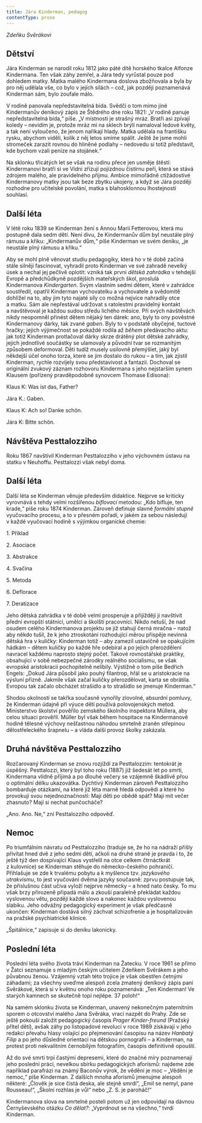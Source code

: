 ```yaml
---
title: Jára Kinderman, pedagog
contentType: prose
---
```


<section>

<div class="centered">

_Zdeňku Svěrákovi_

</div>

## Dětství

Jára Kinderman se narodil roku 1812 jako páté dítě horského tkalce Alfonze Kindermana. Ten však záhy zemřel, a Jára tedy vyrůstal pouze pod dohledem matky. Matka malého Kindermana doslova zbožňovala a byla by pro něj udělala vše, co bylo v jejích silách – což, jak později poznamenává Kinderman sám, bylo zoufale málo.

V rodině panovala nepředstavitelná bída. Svědčí o tom mimo jiné Kindermanův deníkový zápis ze Štědrého dne roku 1821: „V rodině panuje nepředstavitelná bída,“ píše. „V místnosti je strašný mráz. Bratři asi zpívají koledy – nevidím je, protože mráz mi na sklech brýlí namaloval ledové květy, a tak není vyloučeno, že jenom naříkají hlady. Matka udělala na františku rysku, abychom viděli, kolik z něj letos smíme spálit. Ještě že jsme mohli stromeček zarazit rovnou do hliněné podlahy – nedovedu si totiž představit, kde bychom vzali peníze na stojánek.“

Na sklonku třicátých let se však na rodinu přece jen usměje štěstí: Kindermanovi bratři si ve Vídni zřizují pojízdnou čistírnu peří, která se stává zdrojem malého, ale pravidelného příjmu. Ambice mimořádně ctižádostivé Kindermanovy matky jsou tak beze zbytku ukojeny, a když se Jára později rozhodne pro učitelské povolání, matka s blahosklonnou lhostejností souhlasí.

## Další léta

V létě roku 1839 se Kinderman žení s Annou Marií Fetterovou, která mu postupně dala sedm dětí. Není divu, že Kindermanův dům byl neustále plný rámusu a křiku: „Kindermanův dům,“ píše Kinderman ve svém deníku, „je neustále plný rámusu a křiku.“

Aby se mohl plně věnovat studiu pedagogiky, která ho v té době začíná stále silněji fascinovat, vyhradil proto Kinderman ve své zahradě nevelký úsek a nechal jej pečlivě oplotit: vzniká tak první _dětská zahrádka_ v tehdejší Evropě a předchůdkyně pozdějších mateřských škol, proslulá Kindermanova _Kindergarten_. Svým vlastním sedmi dětem, které v zahrádce soustředil, opatřil Kinderman vychovatelku a vychovatele a svědomitě dohlížel na to, aby jim tyto najaté síly co možná nejvíce nahradily otce a matku. Sám ale nepřestával udržovat s ratolestmi pravidelný kontakt a navštěvoval je každou sudou středu lichého měsíce. Při svých návštěvách nikdy neopomněl přinést dětem nějaký ten dárek: ano, byly to ony pověstné Kindermanovy dárky, tak zvané _gaben_. Byly to v podstatě obyčejné, tuctové hračky; jejich výjimečnost se pokaždé rodila až _během_ předávacího aktu: jak totiž Kinderman protlačoval dárky skrze drátěný plot dětské zahrádky, jejich jednotlivé součástky se ulamovaly a původní tvar se rozmanitým způsobem deformoval. Děti tudíž musely usilovně přemýšlet, jaký byl někdejší účel onoho torza, které se jim dostalo do rukou – a tím, jak zjistil Kinderman, rychle rozvíjely svou představivost a fantazii. Dochoval se originální zvukový záznam rozhovoru Kindermana s jeho nejstarším synem Klausem (pořízený pravděpodobně synovcem Thomase Edisona):

Klaus K: Was ist das, Father?

Jára K.: Gaben.

Klaus K: Ach so! Danke schön.

Jára K: Bitte schön.

## Návštěva Pesttalozziho

Roku 1867 navštívil Kinderman Pesttalozziho v jeho výchovném ústavu na statku v Neuhoffu. Pesttalozzi však nebyl doma.

## Další léta

Další léta se Kinderman věnuje především didaktice. Nejprve se kriticky vyrovnává s tehdy velmi rozšířenou _biflovací_ metodou: „Kdo bifluje, ten krade,“ píše roku 1874 Kinderman. Zároveň definuje slavné _formální stupně_ vyučovacího procesu, a to v přesném pořadí, v jakém za sebou následují v každé vyučovací hodině s výjimkou organické chemie:

1\. Příklad

2\. Asociace

3\. Abstrakce

4\. Svačina

5\. Metoda

6\. Deflorace

7\. Deratizace

Jeho dětská zahrádka v té době velmi prosperuje a přijíždějí ji navštívit přední evropští státníci, umělci a školští pracovníci. Nikdo netuší, že nad osudem celého Kindermanova projektu se již stahují černá mračna – natož aby někdo tušil, že k jeho ztroskotání rozhodující měrou přispěje nevinná dětská hra v kuličky: Kinderman totiž – aby zamezil ustavičně se opakujícím hádkám – dětem kuličky po každé hře odebíral a po jejich přerozdělení navracel každému naprosto stejný počet. Takové rovnostářské praktiky, obsahující v sobě nebezpečné zárodky reálného socialismu, se však evropské aristokracii pochopitelně nelíbily. Výstižně o tom píše Bedřich Engels: „Dokud Jára působil jako pouhý filantrop, hřál se u aristokracie na výsluní přízně. Jakmile však začal kuličky přerozdělovat, karta se obrátila. Evropou tak začalo obcházet strašidlo a to strašidlo se jmenuje Kinderman.“

Shodou okolností se takřka současně vynořily zlovolné, absurdní pomluvy, že Kinderman údajně při výuce dětí používá polovojenských metod. Ministerstvo školství pověřilo zemského školního inspektora Müllera, aby celou situaci prověřil. Müller byl však během hospitace na Kindermanově hodině tělesné výchovy nešťastnou náhodou smrtelně zraněn střepinou dělostřeleckého šrapnelu – a vláda další provoz školky zakázala.

## Druhá návštěva Pesttalozziho

Rozčarovaný Kinderman se znovu rozjíždí za Pesttalozzim: tentokrát je úspěšný. Pesttalozzi, který byl toho roku (1887) již šedesát let po smrti, Kindermana vlídně přijímá a po dlouhé večery se vzájemně škádlivě přou o optimální délku ukazovátka. Dychtivý Kinderman zároveň Pesttalozziho bombarduje otázkami, na které již léta marně hledá odpovědi a které ho provokují svou nejednoznačností: Mají děti po obědě spát? Mají mít večer zhasnuto? Mají si nechat punčocháče?

„Ano. Ano. Ne,“ zní Pesttalozziho odpověď.

## Nemoc

Po triumfálním návratu od Pesttalozziho (traduje se, že ho na nádraží přišly přivítat hned dvě z jeho sedmi dětí, ačkoli na druhé straně je pravda i to, že ještě týž den dospívající Klaus vystřelil na otce celkem čtrnáctkrát z kulovnice) se Kinderman stěhuje do německo-českého pohraničí. Přihlašuje se zde k trvalému pobytu a k myšlence tzv. _jazykového utrakvismu_, to jest vyučování dvěma jazyky současně: zprvu postupuje tak, že příslušnou část učiva vyloží nejprve německy – a hned nato česky. To mu však brzy přirozeně připadá málo a zkouší paralelně překládat každou vyslovenou větu, později každé slovo a nakonec každou vyslovenou slabiku. Jeho odvážný pedagogický experiment je však předčasně ukončen: Kinderman dostává silný záchvat schizofrenie a je hospitalizován na pražské psychiatrické klinice.

„Špitálnice,“ zapisuje si do deníku lakonicky.

## Poslední léta

Poslední léta svého života tráví Kinderman na Žatecku. V roce 1961 se přímo v Žatci seznamuje s mladým českým učitelem Zdeňkem Svěrákem a jeho půvabnou ženou. Vzájemný vztah této trojice je však obestřen četnými záhadami; za všechny uveďme alespoň zcela zmatený deníkový zápis paní Svěrákové, která si v květnu onoho roku poznamenává: „Ten Kinderman! Ve starých kamnech se skutečně topí nejlépe. 37 poloh!“

Na samém sklonku života se Kinderman, unavený nekonečným paternitním sporem o otcovství malého Jana Svěráka, vrací nazpět do Prahy. Zde se ještě pokouší založit pedagogický časopis _Prager Kinder-freund_ (Pražský přítel dětí), avšak záhy po listopadové revoluci v roce 1989 získávají v jeho redakci převahu hlasy volající po přejmenování časopisu na název _Hanbatý Filip_ a po jeho důsledné orientaci na dětskou pornografii – a Kinderman, na protest proti nekvalitním černobílým fotografiím, časopis definitivně opouští.

Až do své smrti trpí častými depresemi, které do značné míry poznamenají jeho poslední práci, nevelkou sbírku pedagogických aforismů: najdeme zde například parafrázi na známý Baconův výrok, že vědění je moc – „Vědění je nemoc,“ píše Kinderman. Z dalších mnoha aforismů jmenujme alespoň některé: „Člověk je sice čistá deska, ale stejně smrdí“, „Emil se nemyl, pane Rousseau!“, „Školní rozhlas je vůl“ nebo „Z. S. je paroháč!“

Kindermanova slova na smrtelné posteli potom už jen odpovídají na dávnou Černyševského otázku _Co dělat?_: „Vyprdnout se na všechno,“ tvrdí Kinderman.

</section>

